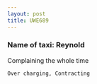 ```yaml
---
layout: post
title: UWE689
---
```


### Name of taxi: Reynold

Complaining the whole time

```Over charging, Contracting```
